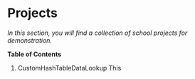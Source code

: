 # Projects

*In this section, you will find a collection of school projects for demonstration.*

**Table of Contents**
1. CustomHashTableDataLookup
  This
